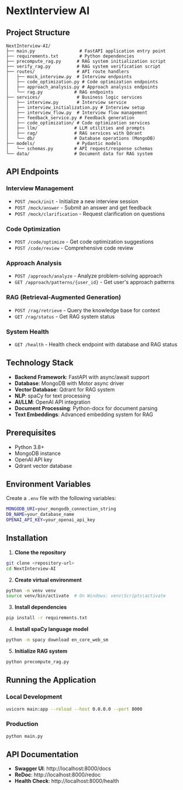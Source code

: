 # NextInterview AI 

## Project Structure

```
NextInterview-AI/
├── main.py                 # FastAPI application entry point
├── requirements.txt        # Python dependencies
├── precompute_rag.py      # RAG system initialization script
├── verify_rag.py          # RAG system verification script
├── routes/                # API route handlers
│   ├── mock_interview.py  # Interview endpoints
│   ├── code_optimization.py # Code optimization endpoints
│   ├── approach_analysis.py # Approach analysis endpoints
│   └── rag.py            # RAG endpoints
├── services/              # Business logic services
│   ├── interview.py       # Interview service
│   ├── interview_initialization.py # Interview setup
│   ├── interview_flow.py  # Interview flow management
│   ├── feedback_service.py # Feedback generation
│   ├── code_optimization/ # Code optimization services
│   ├── llm/              # LLM utilities and prompts
│   ├── rag/              # RAG services with Qdrant
│   └── db/               # Database operations (MongoDB)
├── models/                # Pydantic models
│   └── schemas.py        # API request/response schemas
└── data/                 # Document data for RAG system
```

## API Endpoints

### Interview Management
- `POST /mock/init` - Initialize a new interview session
- `POST /mock/answer` - Submit an answer and get feedback
- `POST /mock/clarification` - Request clarification on questions

### Code Optimization
- `POST /code/optimize` - Get code optimization suggestions
- `POST /code/review` - Comprehensive code review

### Approach Analysis
- `POST /approach/analyze` - Analyze problem-solving approach
- `GET /approach/patterns/{user_id}` - Get user's approach patterns

### RAG (Retrieval-Augmented Generation)
- `POST /rag/retrieve` - Query the knowledge base for context
- `GET /rag/status` - Get RAG system status

### System Health
- `GET /health` - Health check endpoint with database and RAG status

## Technology Stack

- **Backend Framework**: FastAPI with async/await support
- **Database**: MongoDB with Motor async driver
- **Vector Database**: Qdrant for RAG system
- **NLP**: spaCy for text processing
- **AI/LLM**: OpenAI API integration
- **Document Processing**: Python-docx for document parsing
- **Text Embeddings**: Advanced embedding system for RAG

## Prerequisites

- Python 3.8+
- MongoDB instance
- OpenAI API key
- Qdrant vector database

## Environment Variables

Create a `.env` file with the following variables:

```bash
MONGODB_URI=your_mongodb_connection_string
DB_NAME=your_database_name
OPENAI_API_KEY=your_openai_api_key
```

## Installation

1. **Clone the repository**
```bash
git clone <repository-url>
cd NextInterview-AI
```

2. **Create virtual environment**
```bash
python -m venv venv
source venv/bin/activate  # On Windows: venv\Scripts\activate
```

3. **Install dependencies**
```bash
pip install -r requirements.txt
```

4. **Install spaCy language model**
```bash
python -m spacy download en_core_web_sm
```

5. **Initialize RAG system**
```bash
python precompute_rag.py
```

## Running the Application

### Local Development
```bash
uvicorn main:app --reload --host 0.0.0.0 --port 8000
```

### Production
```bash
python main.py
```

## API Documentation

- **Swagger UI**: http://localhost:8000/docs
- **ReDoc**: http://localhost:8000/redoc
- **Health Check**: http://localhost:8000/health